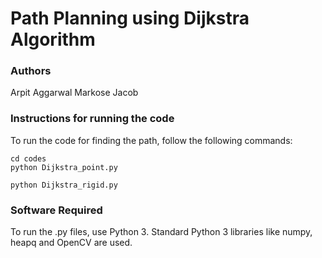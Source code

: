 # Path Planning using Dijkstra Algorithm


### Authors
Arpit Aggarwal Markose Jacob


### Instructions for running the code
To run the code for finding the path, follow the following commands:


```
cd codes
python Dijkstra_point.py
```


```
python Dijkstra_rigid.py
```


### Software Required
To run the .py files, use Python 3. Standard Python 3 libraries like numpy, heapq and OpenCV are used.
